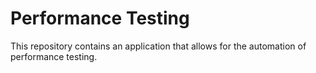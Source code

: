 # Performance Testing
This repository contains an application that allows for the automation of performance testing.
